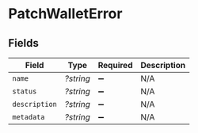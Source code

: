 # PatchWalletError


## Fields

| Field              | Type               | Required           | Description        |
| ------------------ | ------------------ | ------------------ | ------------------ |
| `name`             | *?string*          | :heavy_minus_sign: | N/A                |
| `status`           | *?string*          | :heavy_minus_sign: | N/A                |
| `description`      | *?string*          | :heavy_minus_sign: | N/A                |
| `metadata`         | *?string*          | :heavy_minus_sign: | N/A                |